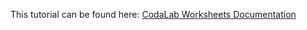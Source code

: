 This tutorial can be found here: [CodaLab Worksheets Documentation](https://codalab-worksheets.readthedocs.io/en/latest/examples/quickstart/)
